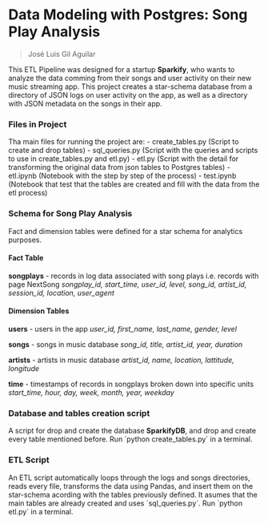 # Data Modeling with Postgres: Song Play Analysis
> José Luis Gil Aguilar

This ETL Pipeline was designed for a startup **Sparkify**, who wants to analyze the data comming from their songs and user activity on their new music streaming app. This project creates a star-schema database from a directory of JSON logs on user activity on the app, as well as a directory with JSON metadata on the songs in their app.

### Files in Project
Tha main files for running the project are:
    - create_tables.py (Script to create and drop tables)
    - sql_queries.py (Script with the queries and scripts to use in create_tables.py and etl.py)
    - etl.py (Script with the detail for transforming the original data from json tables to Postgres tables)
    - etl.ipynb (Notebook with the step by step of the process)
    - test.ipynb (Notebook that test that the tables are created and fill with the data from the etl process)

### Schema for Song Play Analysis
Fact and dimension tables were defined for a star schema for analytics purposes.

#### Fact Table
**songplays** - records in log data associated with song plays i.e. records with page NextSong
*songplay_id, start_time, user_id, level, song_id, artist_id, session_id, location, user_agent*

#### Dimension Tables
**users** - users in the app
*user_id, first_name, last_name, gender, level*

**songs** - songs in music database
*song_id, title, artist_id, year, duration*

**artists** - artists in music database
*artist_id, name, location, lattitude, longitude*

**time** - timestamps of records in songplays broken down into specific units
*start_time, hour, day, week, month, year, weekday*

### Database and tables creation script
A script for drop and create the database **SparkifyDB**, and drop and create every table mentioned before. Run ´python create_tables.py´ in a terminal.

### ETL Script
An ETL script automatically loops through the logs and songs directories, reads every file, transforms the data using Pandas, and insert them on the star-schema acording with the tables previously defined. It asumes that the main tables are already created and uses ´sql_queries.py´. Run ´python etl.py´ in a terminal.
